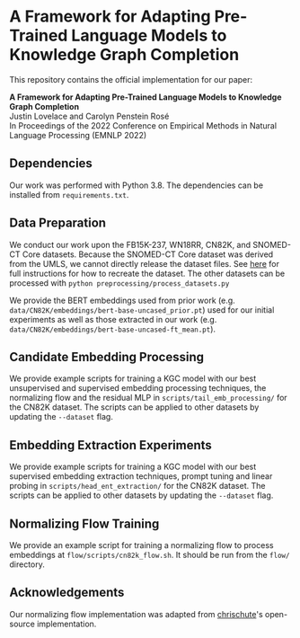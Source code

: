 # A Framework for Adapting Pre-Trained Language Models to Knowledge Graph Completion

This repository contains the official implementation for our paper:

**A Framework for Adapting Pre-Trained Language Models to Knowledge Graph Completion** \
Justin Lovelace and Carolyn Penstein Rosé \
In Proceedings of the 2022 Conference on Empirical Methods in Natural Language Processing (EMNLP 2022) 

## Dependencies

Our work was performed with Python 3.8. The dependencies can be installed from `requirements.txt`.

## Data Preparation

We conduct our work upon the FB15K-237, WN18RR, CN82K, and SNOMED-CT Core datasets.  Because the SNOMED-CT Core dataset was derived from the UMLS, we cannot directly release the dataset files. See [here](https://github.com/justinlovelace/robust-kg-completion) for full instructions for how to recreate the dataset. The other datasets can be processed with `python preprocessing/process_datasets.py`

We provide the BERT embeddings used from prior work (e.g. `data/CN82K/embeddings/bert-base-uncased_prior.pt`) used for our initial experiments as well as those extracted in our work (e.g. `data/CN82K/embeddings/bert-base-uncased-ft_mean.pt`).

## Candidate Embedding Processing
We provide example scripts for training a KGC model with our best unsupervised and supervised embedding processing techniques, the normalizing flow and the residual MLP in `scripts/tail_emb_processing/` for the CN82K dataset. The scripts can be applied to other datasets by updating the `--dataset` flag.

## Embedding Extraction Experiments
We provide example scripts for training a KGC model with our best supervised embedding extraction techniques, prompt tuning and linear probing in `scripts/head_ent_extraction/` for the CN82K dataset. The scripts can be applied to other datasets by updating the `--dataset` flag.

## Normalizing Flow Training
We provide an example script for training a normalizing flow to process embeddings at `flow/scripts/cn82k_flow.sh`. It should be run from the `flow/` directory.

## Acknowledgements

Our normalizing flow implementation was adapted from [chrischute](https://github.com/chrischute/glow)'s open-source implementation.